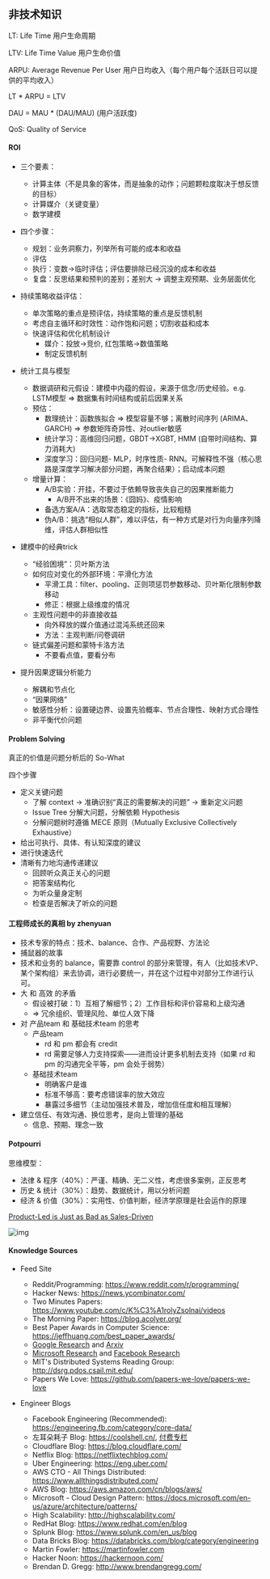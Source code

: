 ## 非技术知识

LT: Life Time 用户生命周期 

LTV: Life Time Value 用户生命价值

ARPU: Average Revenue Per User 用户日均收入（每个用户每个活跃日可以提供的平均收入）

LT * ARPU = LTV

DAU = MAU * (DAU/MAU) (用户活跃度)



QoS: Quality of Service




#### ROI
* 三个要素：
  * 计算主体（不是具象的客体，而是抽象的动作；问题颗粒度取决于想反馈的目标）
  * 计算媒介（关键变量）
  * 数学建模 
* 四个步骤：
  * 规划：业务洞察力，列举所有可能的成本和收益
  * 评估
  * 执行：变数->临时评估；评估要排除已经沉没的成本和收益
  * 复盘：反思结果和预判的差别；差别大 -> 调整主观预期、业务层面优化

* 持续策略收益评估：
  * 单次策略的重点是预评估，持续策略的重点是反馈机制
  * 考虑自主循环和时效性：动作饱和问题；切割收益和成本
  * 快速评估和优化机制设计
    * 媒介：投放->竞价, 红包策略->数值策略
    * 制定反馈机制
* 统计工具与模型
  * 数据调研和元假设：建模中内蕴的假设，来源于信念/历史经验。e.g. LSTM模型 => 数据集有时间结构或前后因果关系
  * 预估：
    * 数理统计：函数族拟合 => 模型容量不够；离散时间序列 (ARIMA、GARCH) => 参数矩阵奇异性、对outlier敏感
    * 统计学习：高维回归问题，GBDT->XGBT, HMM (自带时间结构、算力消耗大)
    * 深度学习：回归问题- MLP，时序性质- RNN。可解释性不强（核心思路是深度学习解决部分问题，再聚合结果）；启动成本问题
  * 增量计算：
    * A/B实验：开挂，不要过于依赖导致丧失自己的因果推断能力
      * A/B开不出来的场景：《囧妈》、疫情影响
    * 备选方案A/A：选取常态稳定的指标，比较粗糙
    * 伪A/B：挑选“相似人群”，难以评估，有一种方式是对行为向量序列降维，评估人群相似性
* 建模中的经典trick
  * “经验困境”：贝叶斯方法
  * 如何应对变化的外部环境：平滑化方法
    * 平滑工具：filter、pooling、正则项惩罚参数移动、贝叶斯化限制参数移动
    * 修正：根据上级维度的情况
  * 主观性问题中的非直接收益
    * 向外释放的媒介值通过混沌系统还回来
    * 方法：主观判断/问卷调研
  * 链式偏差问题和蒙特卡洛方法
    * 不要看点值，要看分布
* 提升因果逻辑分析能力
  * 解耦和节点化
  * “因果网络”
  * 敏感性分析：设置硬边界、设置先验概率、节点合理性、映射方式合理性
  * 非平衡代价问题

#### Problem Solving

真正的价值是问题分析后的 So-What

四个步骤
* 定义关键问题
  * 了解 context -> 准确识别“真正的需要解决的问题” -> 重新定义问题
  * Issue Tree 分解大问题，分解依赖 Hypothesis
  * 分解问题树时遵循 MECE 原则（Mutually Exclusive Collectively Exhaustive）
* 给出可执行、具体、有认知深度的建议
* 进行快速迭代
* 清晰有力地沟通传递建议
  * 回顾听众真正关心的问题
  * 把答案结构化
  * 为听众量身定制
  * 检查是否解决了听众的问题

#### 工程师成长的真相 by zhenyuan

* 技术专家的特点：技术、balance、合作、产品视野、方法论
* 捕鼠器的故事
* 技术和业务的 balance，需要靠 control 的部分来管理，有人（比如技术VP、某个架构组）来去协调，进行必要统一，并在这个过程中对部分工作进行认可。
* 大 和 高效 的矛盾
  * 假设被打破：1）互相了解细节；2）工作目标和评价容易和上级沟通
  * => 冗余组织、管理风险、单位人效下降
* 对 产品team 和 基础技术team 的思考
  * 产品team
    * rd 和 pm 都会有 credit
    * rd 需要足够人力支持探索——进而设计更多机制去支持（如果 rd 和 pm 的沟通完全平等，pm 会处于弱势）
  * 基础技术team
    * 明确客户是谁
    * 标准不够高：要考虑错误率的放大效应
    * 暴露过多细节（主动加强技术普及，增加信任度和相互理解）
* 建立信任、有效沟通、换位思考，是向上管理的基础
  * 信息、预期、理念一致



#### Potpourri

思维模型：

* 法律 & 程序（40%）：严谨、精确、无二义性，考虑很多案例，正反思考
* 历史 & 统计（30%）：趋势、数据统计，用以分析问题
* 经济 & 价值（30%）：实用性、价值判断，经济学原理是社会运作的原理



[Product-Led is Just as Bad as Sales-Driven](https://itamargilad.com/product-led/)

![img](https://raw.githubusercontent.com/huangrt01/Markdown-Transformer-and-Uploader/mynote/Notes/非技术知识/market-driven.jpg)



#### Knowledge Sources

* Feed Site
  * Reddit/Programming: https://www.reddit.com/r/programming/
  * Hacker News: https://news.ycombinator.com/
  * Two Minutes Papers: https://www.youtube.com/c/K%C3%A1rolyZsolnai/videos
  * The Morning Paper: https://blog.acolyer.org/
  * Best Paper Awards in Computer Science: https://jeffhuang.com/best_paper_awards/
  * [Google Research](https://research.google/pubs/) and [Arxiv](https://arxiv.org/list/cs/recent)
  * [Microsoft Research](https://www.microsoft.com/en-us/research/search/?from=http%3A%2F%2Fresearch.microsoft.com%2Fapps%2Fcatalog%2Fdefault.aspx%3Ft%3Dpublications) and [Facebook Research](https://research.fb.com/publications/)
  * MIT's Distributed Systems Reading Group: http://dsrg.pdos.csail.mit.edu/
  * Papers We Love: https://github.com/papers-we-love/papers-we-love
  
* Engineer Blogs

  * Facebook Engineering (Recommended): https://engineering.fb.com/category/core-data/
  * 左耳朵耗子 Blog: https://coolshell.cn/, [付费专栏](https://time.geekbang.org/column/intro/48)
  * Cloudflare Blog: https://blog.cloudflare.com/
  * Netflix Blog: https://netflixtechblog.com/
  * Uber Engineering: https://eng.uber.com/
  * AWS CTO - All Things Distributed: https://www.allthingsdistributed.com/
  * AWS Blog: https://aws.amazon.com/cn/blogs/aws/
  * Microsoft - Cloud Design Pattern: https://docs.microsoft.com/en-us/azure/architecture/patterns/
  * High Scalability: http://highscalability.com/
  * RedHat Blog: https://www.redhat.com/en/blog
  * Splunk Blog: https://www.splunk.com/en_us/blog
  * Data Bricks Blog: https://databricks.com/blog/category/engineering
  * Martin Fowler: https://martinfowler.com
  * Hacker Noon: https://hackernoon.com/
  * Brendan D. Gregg: http://www.brendangregg.com/
  
  

